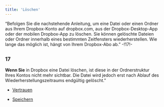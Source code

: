 ```yaml
---
title: 'Löschen'
---
```

“Befolgen Sie die nachstehende Anleitung, um eine Datei oder einen Ordner aus Ihrem Dropbox-Konto auf dropbox.com, aus der Dropbox-Desktop-App oder der mobilen Dropbox-App zu löschen. Sie können gelöschte Dateien oder Ordner innerhalb eines bestimmten Zeitfensters wiederherstellen. Wie lange das möglich ist, hängt von Ihrem Dropbox-Abo ab.” -!17!-
##  <sub class="subscript">**17**</sub>
**Wenn Sie** in Dropbox eine Datei löschen, ist diese in der Ordnerstruktur Ihres Kontos nicht mehr sichtbar. Die Datei wird jedoch erst nach Ablauf des Wiederherstellungszeitraums endgültig gelöscht.”

* [Vertrauen](Trust_de)

* [Speichern](Saving_de)
